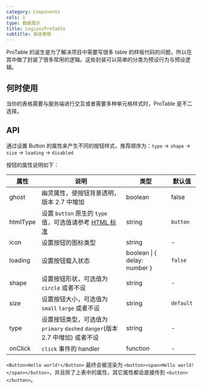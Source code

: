 ```yaml
---
category: Components
cols: 1
type: 数据展示
title: LegionsProTable
subtitle: 高级表格
---
```


ProTable 的诞生是为了解决项目中需要写很多 table 的样板代码的问题，所以在其中做了封装了很多常用的逻辑。这些封装可以简单的分类为预设行为与预设逻辑。


## 何时使用

当你的表格需要与服务端进行交互或者需要多种单元格样式时，ProTable 是不二选择。

## API

通过设置 Button 的属性来产生不同的按钮样式，推荐顺序为：`type` -> `shape` -> `size` -> `loading` -> `disabled`

按钮的属性说明如下：

| 属性 | 说明 | 类型 | 默认值 |
| --- | --- | --- | --- |
| ghost | 幽灵属性，使按钮背景透明，版本 2.7 中增加 | boolean | false |
| htmlType | 设置 `button` 原生的 `type` 值，可选值请参考 [HTML 标准](https://developer.mozilla.org/en-US/docs/Web/HTML/Element/button#attr-type) | string | `button` |
| icon | 设置按钮的图标类型 | string | - |
| loading | 设置按钮载入状态 | boolean \| { delay: number } | `false` |
| shape | 设置按钮形状，可选值为 `circle` 或者不设 | string | - |
| size | 设置按钮大小，可选值为 `small` `large` 或者不设 | string | `default` |
| type | 设置按钮类型，可选值为 `primary` `dashed` `danger`(版本 2.7 中增加) 或者不设 | string | - |
| onClick | `click` 事件的 handler | function | - |

`<Button>Hello world!</Button>` 最终会被渲染为 `<button><span>Hello world!</span></button>`，并且除了上表中的属性，其它属性都会直接传到 `<button></button>`。

<style>
[id^="components-legionsproecharts-demo-"] .ant-btn {
  margin-right: 8px;
  margin-bottom: 12px;
}
[id^="components-legionsproecharts-demo-"] .ant-btn-group > .ant-btn {
  margin-right: 0;
}
</style>
